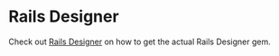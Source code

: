 # Rails Designer

Check out [Rails Designer](https://railsdesigner.com/) on how to get the actual Rails Designer gem.
